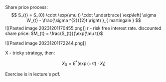Share price process:
$$
S_{t} = S_{0}  \cdot  \exp(\mu t)  \cdot  \underbrace{ \exp\left( \sigma W_{t} - \frac{\sigma ^{2}}{2}t \right) }_{ martingale }
$$![[Pasted image 20231201170455.png]]
r - risk free interest rate.
discounted share price:         $M_{t} = \frac{S_{t}}{\exp(\mu t)}$

![[Pasted image 20231201172244.png]]

X - tricky strategy, then:

$$
X_{0} = E^{*}(\exp(-r t) \cdot X_{t})
$$

Exercise is in lecture's pdf.